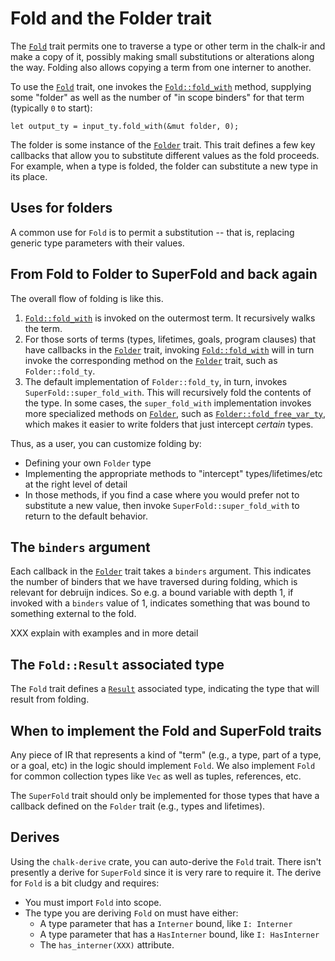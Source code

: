 # Fold and the Folder trait

The [`Fold`] trait permits one to traverse a type or other term in the
chalk-ir and make a copy of it, possibly making small substitutions or
alterations along the way. Folding also allows copying a term from one
interner to another.

[`Fold`]: https://rust-lang.github.io/chalk/chalk_ir/fold/trait.Fold.html

To use the [`Fold`] trait, one invokes the [`Fold::fold_with`] method, supplying some
"folder" as well as the number of "in scope binders" for that term (typically `0`
to start):

```rust,ignore
let output_ty = input_ty.fold_with(&mut folder, 0);
```

[`Fold::fold_with`]: https://rust-lang.github.io/chalk/chalk_ir/fold/trait.Fold.html#tymethod.fold_with

The folder is some instance of the [`Folder`] trait. This trait
defines a few key callbacks that allow you to substitute different
values as the fold proceeds. For example, when a type is folded, the
folder can substitute a new type in its place.

[`Folder`]: https://rust-lang.github.io/chalk/chalk_ir/fold/trait.Folder.html

## Uses for folders

A common use for `Fold` is to permit a substitution -- that is,
replacing generic type parameters with their values.

## From Fold to Folder to SuperFold and back again

The overall flow of folding is like this.

1. [`Fold::fold_with`] is invoked on the outermost term. It recursively
   walks the term.
2. For those sorts of terms (types, lifetimes, goals, program clauses) that have
   callbacks in the [`Folder`] trait, invoking [`Fold::fold_with`] will in turn
   invoke the corresponding method on the [`Folder`] trait, such as `Folder::fold_ty`.
3. The default implementation of `Folder::fold_ty`, in turn, invokes
   `SuperFold::super_fold_with`.  This will recursively fold the
   contents of the type. In some cases, the `super_fold_with`
   implementation invokes more specialized methods on [`Folder`], such
   as [`Folder::fold_free_var_ty`], which makes it easier to write
   folders that just intercept *certain* types.

[`Folder::fold_free_var_ty`]: https://rust-lang.github.io/chalk/chalk_ir/fold/trait.Folder.html#method.fold_free_var_ty

Thus, as a user, you can customize folding by:

* Defining your own `Folder` type
* Implementing the appropriate methods to "intercept" types/lifetimes/etc at the right level of
  detail
* In those methods, if you find a case where you would prefer not to
  substitute a new value, then invoke `SuperFold::super_fold_with` to
  return to the default behavior.

## The `binders` argument

Each callback in the [`Folder`] trait takes a `binders` argument. This indicates
the number of binders that we have traversed during folding, which is relevant for debruijn indices.
So e.g. a bound variable with depth 1, if invoked with a `binders` value of 1, indicates something that was bound to something external to the fold.

XXX explain with examples and in more detail
  
## The `Fold::Result` associated type

The `Fold` trait defines a [`Result`] associated type, indicating the
type that will result from folding.

[`Result`]: https://rust-lang.github.io/chalk/chalk_ir/fold/trait.Fold.html#associatedtype.Result

## When to implement the Fold and SuperFold traits

Any piece of IR that represents a kind of "term" (e.g., a type, part
of a type, or a goal, etc) in the logic should implement `Fold`. We
also implement `Fold` for common collection types like `Vec` as well
as tuples, references, etc.

The `SuperFold` trait should only be implemented for those types that
have a callback defined on the `Folder` trait (e.g., types and
lifetimes).

## Derives

Using the `chalk-derive` crate, you can auto-derive the `Fold` trait.
There isn't presently a derive for `SuperFold` since it is very rare
to require it. The derive for `Fold` is a bit cludgy and requires:

* You must import `Fold` into scope.
* The type you are deriving `Fold` on must have either:
  * A type parameter that has a `Interner` bound, like `I: Interner`
  * A type parameter that has a `HasInterner` bound, like `I: HasInterner`
  * The `has_interner(XXX)` attribute.


